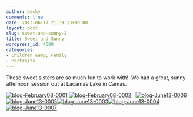 ```yaml
---
author: becky
comments: true
date: 2013-06-17 21:39:13+00:00
layout: post
slug: sweet-and-sunny-2
title: Sweet and Sunny
wordpress_id: 4588
categories:
- Children &amp; Family
- Portraits
---
```


These sweet sisters are so much fun to work with!  We had a great, sunny afternoon session out at Lacamas Lake in Camas.

[![blog-February08-0001](http://www.beckyjenson.com/wp-content/uploads/2013/06/blog-February08-0001.jpg)](http://www.beckyjenson.com/wp-content/uploads/2013/06/blog-February08-0001.jpg) [![blog-February08-0002](http://www.beckyjenson.com/wp-content/uploads/2013/06/blog-February08-0002.jpg)](http://www.beckyjenson.com/wp-content/uploads/2013/06/blog-February08-0002.jpg)   [![blog-June13-0006](http://www.beckyjenson.com/wp-content/uploads/2013/06/blog-June13-0006.jpg)](http://www.beckyjenson.com/wp-content/uploads/2013/06/blog-June13-0006.jpg)[![blog-June13-0005](http://www.beckyjenson.com/wp-content/uploads/2013/06/blog-June13-0005.jpg)](http://www.beckyjenson.com/wp-content/uploads/2013/06/blog-June13-0005.jpg)[![blog-June13-0003](http://www.beckyjenson.com/wp-content/uploads/2013/06/blog-June13-0003.jpg)](http://www.beckyjenson.com/wp-content/uploads/2013/06/blog-June13-0003.jpg)[![blog-June13-0004](http://www.beckyjenson.com/wp-content/uploads/2013/06/blog-June13-0004.jpg)](http://www.beckyjenson.com/wp-content/uploads/2013/06/blog-June13-0004.jpg)  [![blog-June13-0007](http://www.beckyjenson.com/wp-content/uploads/2013/06/blog-June13-0007.jpg)](http://www.beckyjenson.com/wp-content/uploads/2013/06/blog-June13-0007.jpg)
